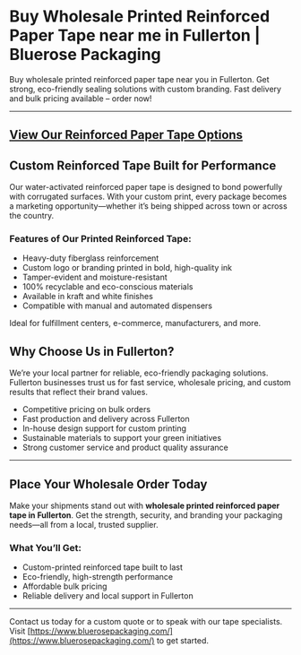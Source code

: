 # Buy Wholesale Printed Reinforced Paper Tape near me in Fullerton | Bluerose Packaging

Buy wholesale printed reinforced paper tape near you in Fullerton. Get strong, eco-friendly sealing solutions with custom branding. Fast delivery and bulk pricing available – order now!

---
[View Our Reinforced Paper Tape Options](https://www.bluerosepackaging.com/product/printed-reinforced-paper-tape/)
---

## Custom Reinforced Tape Built for Performance

Our water-activated reinforced paper tape is designed to bond powerfully with corrugated surfaces. With your custom print, every package becomes a marketing opportunity—whether it’s being shipped across town or across the country.

### Features of Our Printed Reinforced Tape:

- Heavy-duty fiberglass reinforcement  
- Custom logo or branding printed in bold, high-quality ink  
- Tamper-evident and moisture-resistant  
- 100% recyclable and eco-conscious materials  
- Available in kraft and white finishes  
- Compatible with manual and automated dispensers  

Ideal for fulfillment centers, e-commerce, manufacturers, and more.

## Why Choose Us in Fullerton?

We’re your local partner for reliable, eco-friendly packaging solutions. Fullerton businesses trust us for fast service, wholesale pricing, and custom results that reflect their brand values.

- Competitive pricing on bulk orders  
- Fast production and delivery across Fullerton  
- In-house design support for custom printing  
- Sustainable materials to support your green initiatives  
- Strong customer service and product quality assurance  

---

## Place Your Wholesale Order Today

Make your shipments stand out with **wholesale printed reinforced paper tape in Fullerton**. Get the strength, security, and branding your packaging needs—all from a local, trusted supplier.

### What You’ll Get:

- Custom-printed reinforced tape built to last  
- Eco-friendly, high-strength performance  
- Affordable bulk pricing  
- Reliable delivery and local support in Fullerton  

---
Contact us today for a custom quote or to speak with our tape specialists.  
Visit [https://www.bluerosepackaging.com/](https://www.bluerosepackaging.com/) to get started.

